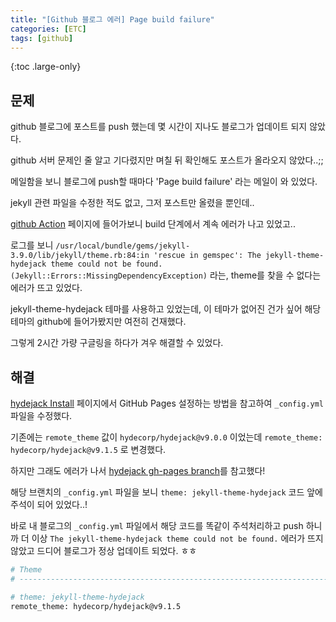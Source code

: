 ```yaml
---
title: "[Github 블로그 에러] Page build failure"
categories: [ETC]
tags: [github]
---
```


{:toc .large-only}

## 문제

github 블로그에 포스트를 push 했는데 몇 시간이 지나도 블로그가 업데이트 되지 않았다.

github 서버 문제인 줄 알고 기다렸지만 며칠 뒤 확인해도 포스트가 올라오지 않았다..;;

메일함을 보니 블로그에 push할 때마다 'Page build failure' 라는 메일이 와 있었다.

jekyll 관련 파일을 수정한 적도 없고, 그저 포스트만 올렸을 뿐인데..

[github Action](https://github.com/jellymando/jellymando.github.io/actions) 페이지에 들어가보니 build 단계에서 계속 에러가 나고 있었고..

로그를 보니 `/usr/local/bundle/gems/jekyll-3.9.0/lib/jekyll/theme.rb:84:in 'rescue in gemspec': The jekyll-theme-hydejack theme could not be found. (Jekyll::Errors::MissingDependencyException)` 라는, theme를 찾을 수 없다는 에러가 뜨고 있었다.

jekyll-theme-hydejack 테마를 사용하고 있었는데, 이 테마가 없어진 건가 싶어 해당 테마의 github에 들어가봤지만 여전히 건재했다.

그렇게 2시간 가량 구글링을 하다가 겨우 해결할 수 있었다.

## 해결

[hydejack Install](https://hydejack.com/docs/install/#github-pages) 페이지에서 GitHub Pages 설정하는 방법을 참고하여 `_config.yml` 파일을 수정했다.

기존에는 `remote_theme` 값이 `hydecorp/hydejack@v9.0.0` 이었는데 `remote_theme: hydecorp/hydejack@v9.1.5` 로 변경했다.

하지만 그래도 에러가 나서 [hydejack gh-pages branch](https://github.com/hydecorp/hydejack-starter-kit/tree/gh-pages)를 참고했다!

해당 브랜치의 `_config.yml` 파일을 보니 `theme: jekyll-theme-hydejack` 코드 앞에 주석이 되어 있었다..!

바로 내 블로그의 `_config.yml` 파일에서 해당 코드를 똑같이 주석처리하고 push 하니까 더 이상 `The jekyll-theme-hydejack theme could not be found.` 에러가 뜨지 않았고 드디어 블로그가 정상 업데이트 되었다. ㅎㅎ

```bash
# Theme
# ---------------------------------------------------------------------------------------

# theme: jekyll-theme-hydejack
remote_theme: hydecorp/hydejack@v9.1.5
```

